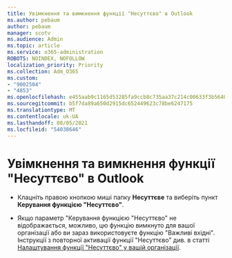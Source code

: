 ```yaml
---
title: Увімкнення та вимкнення функції "Несуттєво" в Outlook
ms.author: pebaum
author: pebaum
manager: scotv
ms.audience: Admin
ms.topic: article
ms.service: o365-administration
ROBOTS: NOINDEX, NOFOLLOW
localization_priority: Priority
ms.collection: Adm_O365
ms.custom:
- "9002504"
- "4853"
ms.openlocfilehash: e455aab9c1165d53285fa9ccb8c735aa37c214c00633f3b5640a2583dee53226
ms.sourcegitcommit: b5f7da89a650d2915dc652449623c78be6247175
ms.translationtype: MT
ms.contentlocale: uk-UA
ms.lasthandoff: 08/05/2021
ms.locfileid: "54038646"
---
```

# <a name="turn-off-or-on-clutter-in-outlook"></a>Увімкнення та вимкнення функції "Несуттєво" в Outlook

- Клацніть правою кнопкою миші папку **Несуттєве** та виберіть пункт **Керування функцією "Несуттєво"**.   

- Якщо параметр "Керування функцією "Несуттєво" не відображається, можливо, цю функцію вимкнуто для вашої організації або ви зараз використовуєте функцію "Важливі вхідні". Інструкції з повторної активації функції "Несуттєво" див. в статті [Налаштування функції "Несуттєво" у вашій організації](https://support.office.com/article/832276bd-d024-47b6-a80a-a6b884907a5b?wt.mc_id=SCL_a9c72a77-1bc4-40e6-ba6d-103c1d1aba4c_AdmHlp).
